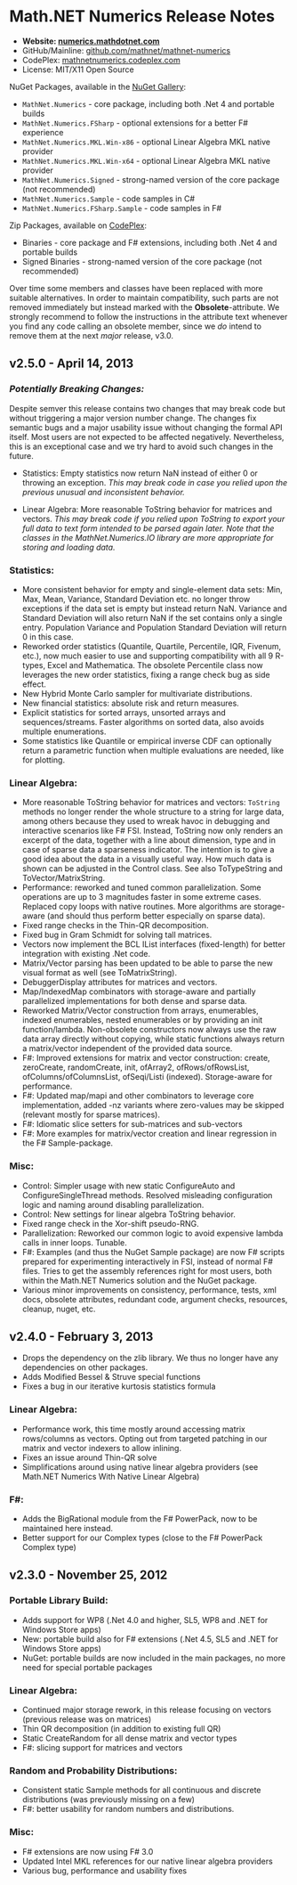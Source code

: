 Math.NET Numerics Release Notes
===============================

- **Website: [numerics.mathdotnet.com](http://numerics.mathdotnet.com)**
- GitHub/Mainline: [github.com/mathnet/mathnet-numerics](https://github.com/mathnet/mathnet-numerics)
- CodePlex: [mathnetnumerics.codeplex.com](http://mathnetnumerics.codeplex.com)
- License: MIT/X11 Open Source

NuGet Packages, available in the [NuGet Gallery](https://nuget.org/profiles/mathnet/):

- `MathNet.Numerics` - core package, including both .Net 4 and portable builds
- `MathNet.Numerics.FSharp` - optional extensions for a better F# experience
- `MathNet.Numerics.MKL.Win-x86` - optional Linear Algebra MKL native provider
- `MathNet.Numerics.MKL.Win-x64` - optional Linear Algebra MKL native provider
- `MathNet.Numerics.Signed` - strong-named version of the core package (not recommended)
- `MathNet.Numerics.Sample` - code samples in C#
- `MathNet.Numerics.FSharp.Sample` - code samples in F#

Zip Packages, available on [CodePlex](http://mathnetnumerics.codeplex.com/releases):

- Binaries - core package and F# extensions, including both .Net 4 and portable builds
- Signed Binaries - strong-named version of the core package (not recommended)

Over time some members and classes have been replaced with more suitable alternatives. In order to maintain compatibility, such parts are not removed immediately but instead marked with the **Obsolete**-attribute. We strongly recommend to follow the instructions in the attribute text whenever you find any code calling an obsolete member, since we *do* intend to remove them at the next *major* release, v3.0.

v2.5.0 - April 14, 2013
-----------------------

### *Potentially Breaking Changes:*

Despite semver this release contains two changes that may break code but without triggering a major version number change. The changes fix semantic bugs and a major usability issue without changing the formal API itself. Most users are not expected to be affected negatively. Nevertheless, this is an exceptional case and we try hard to avoid such changes in the future.

- Statistics: Empty statistics now return NaN instead of either 0 or throwing an exception. *This may break code in case you relied upon the previous unusual and inconsistent behavior.*

- Linear Algebra: More reasonable ToString behavior for matrices and vectors. *This may break code if you relied upon ToString to export your full data to text form intended to be parsed again later. Note that the classes in the MathNet.Numerics.IO library are more appropriate for storing and loading data.*

### Statistics:

- More consistent behavior for empty and single-element data sets: Min, Max, Mean, Variance, Standard Deviation etc. no longer throw exceptions if the data set is empty but instead return NaN. Variance and Standard Deviation will also return NaN if the set contains only a single entry. Population Variance and Population Standard Deviation will return 0 in this case.
- Reworked order statistics (Quantile, Quartile, Percentile, IQR, Fivenum, etc.), now much easier to use and supporting compatibility with all 9 R-types, Excel and Mathematica. The obsolete Percentile class now leverages the new order statistics, fixing a range check bug as side effect.
- New Hybrid Monte Carlo sampler for multivariate distributions.
- New financial statistics: absolute risk and return measures.
- Explicit statistics for sorted arrays, unsorted arrays and sequences/streams. Faster algorithms on sorted data, also avoids multiple enumerations.
- Some statistics like Quantile or empirical inverse CDF can optionally return a parametric function when multiple evaluations are needed, like for plotting.

### Linear Algebra:

- More reasonable ToString behavior for matrices and vectors: `ToString` methods no longer render the whole structure to a string for large data, among others because they used to wreak havoc in debugging and interactive scenarios like F# FSI. Instead, ToString now only renders an excerpt of the data, together with a line about dimension, type and in case of sparse data a sparseness indicator. The intention is to give a good idea about the data in a visually useful way. How much data is shown can be adjusted in the Control class. See also ToTypeString and ToVector/MatrixString.
- Performance: reworked and tuned common parallelization. Some operations are up to 3 magnitudes faster in some extreme cases. Replaced copy loops with native routines. More algorithms are storage-aware (and should thus perform better especially on sparse data).
- Fixed range checks in the Thin-QR decomposition.
- Fixed bug in Gram Schmidt for solving tall matrices.
- Vectors now implement the BCL IList interfaces (fixed-length) for better integration with existing .Net code.
- Matrix/Vector parsing has been updated to be able to parse the new visual format as well (see ToMatrixString).
- DebuggerDisplay attributes for matrices and vectors.
- Map/IndexedMap combinators with storage-aware and partially parallelized implementations for both dense and sparse data.
- Reworked Matrix/Vector construction from arrays, enumerables, indexed enumerables, nested enumerables or by providing an init function/lambda. Non-obsolete constructors now always use the raw data array directly without copying, while static functions always return a matrix/vector independent of the provided data source.
- F#: Improved extensions for matrix and vector construction: create, zeroCreate, randomCreate, init, ofArray2, ofRows/ofRowsList, ofColumns/ofColumnsList, ofSeqi/Listi (indexed). Storage-aware for performance.
- F#: Updated map/mapi and other combinators to leverage core implementation, added -nz variants where zero-values may be skipped (relevant mostly for sparse matrices).
- F#: Idiomatic slice setters for sub-matrices and sub-vectors
- F#: More examples for matrix/vector creation and linear regression in the F# Sample-package.

### Misc:

- Control: Simpler usage with new static ConfigureAuto and ConfigureSingleThread methods. Resolved misleading configuration logic and naming around disabling parallelization.
- Control: New settings for linear algebra ToString behavior.
- Fixed range check in the Xor-shift pseudo-RNG.
- Parallelization: Reworked our common logic to avoid expensive lambda calls in inner loops. Tunable.
- F#: Examples (and thus the NuGet Sample package) are now F# scripts prepared for experimenting interactively in FSI, instead of normal F# files. Tries to get the assembly references right for most users, both within the Math.NET Numerics solution and the NuGet package.
- Various minor improvements on consistency, performance, tests, xml docs, obsolete attributes, redundant code, argument checks, resources, cleanup, nuget, etc.


v2.4.0 - February 3, 2013
-------------------------

- Drops the dependency on the zlib library. We thus no longer have any dependencies on other packages.
- Adds Modified Bessel & Struve special functions
- Fixes a bug in our iterative kurtosis statistics formula

### Linear Algebra:

- Performance work, this time mostly around accessing matrix rows/columns as vectors. Opting out from targeted patching in our matrix and vector indexers to allow inlining.
- Fixes an issue around Thin-QR solve
- Simplifications around using native linear algebra providers (see Math.NET Numerics With Native Linear Algebra)

### F#:

- Adds the BigRational module from the F# PowerPack, now to be maintained here instead.
- Better support for our Complex types (close to the F# PowerPack Complex type)


v2.3.0 - November 25, 2012
--------------------------

### Portable Library Build:

- Adds support for WP8 (.Net 4.0 and higher, SL5, WP8 and .NET for Windows Store apps)
- New: portable build also for F# extensions (.Net 4.5, SL5 and .NET for Windows Store apps)
- NuGet: portable builds are now included in the main packages, no more need for special portable packages

### Linear Algebra:

- Continued major storage rework, in this release focusing on vectors (previous release was on matrices)
- Thin QR decomposition (in addition to existing full QR)
- Static CreateRandom for all dense matrix and vector types
- F#: slicing support for matrices and vectors

### Random and Probability Distributions:

- Consistent static Sample methods for all continuous and discrete distributions (was previously missing on a few)
- F#: better usability for random numbers and distributions.

### Misc:

- F# extensions are now using F# 3.0
- Updated Intel MKL references for our native linear algebra providers
- Various bug, performance and usability fixes

